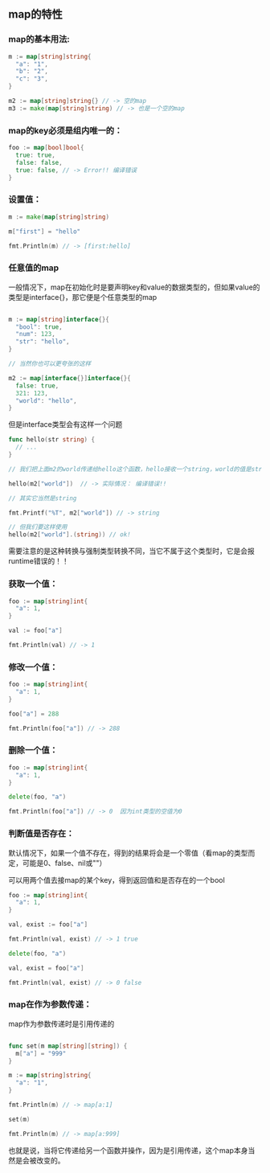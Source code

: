 

## map的特性

### map的基本用法:

```go
m := map[string]string{
  "a": "1",
  "b": "2",
  "c": "3",
}

m2 := map[string]string{} // -> 空的map
m3 := make(map[string]string) // -> 也是一个空的map
```

### map的key必须是组内唯一的：
```go
foo := map[bool]bool{
  true: true,
  false: false,
  true: false, // -> Error!! 编译错误
}
```

### 设置值：
```go
m := make(map[string]string)

m["first"] = "hello"

fmt.Println(m) // -> [first:hello]
```

### 任意值的map
一般情况下，map在初始化时是要声明key和value的数据类型的，但如果value的类型是interface{}，那它便是个任意类型的map
```go

m := map[string]interface{}{
  "bool": true,
  "num": 123,
  "str": "hello",
}

// 当然你也可以更夸张的这样

m2 := map[interface{}]interface{}{
  false: true,
  321: 123,
  "world": "hello",
}
```

但是interface类型会有这样一个问题

```go
func hello(str string) {
  // ...
}

// 我们把上面m2的world传递给hello这个函数，hello接收一个string，world的值是string吗？

hello(m2["world"])  // -> 实际情况： 编译错误!!

// 其实它当然是string

fmt.Printf("%T", m2["world"]) // -> string

// 但我们要这样使用
hello(m2["world"].(string)) // ok!
```
需要注意的是这种转换与强制类型转换不同，当它不属于这个类型时，它是会报runtime错误的！！

### 获取一个值：
```go
foo := map[string]int{
  "a": 1,
}

val := foo["a"]

fmt.Println(val) // -> 1
```

### 修改一个值：
```go
foo := map[string]int{
  "a": 1,
}

foo["a"] = 288

fmt.Println(foo["a"]) // -> 288
```

### 删除一个值：
```go
foo := map[string]int{
  "a": 1,
}

delete(foo, "a")

fmt.Println(foo["a"]) // -> 0  因为int类型的空值为0
```

### 判断值是否存在：

默认情况下，如果一个值不存在，得到的结果将会是一个零值（看map的类型而定，可能是0、false、nil或""）

可以用两个值去接map的某个key，得到返回值和是否存在的一个bool
```go
foo := map[string]int{
  "a": 1,
}

val, exist := foo["a"]

fmt.Println(val, exist) // -> 1 true

delete(foo, "a")

val, exist = foo["a"]

fmt.Println(val, exist) // -> 0 false
```


### map在作为参数传递：

map作为参数传递时是引用传递的

```go

func set(m map[string][string]) {
  m["a"] = "999"
}

m := map[string]string{
  "a": "1",
}

fmt.Println(m) // -> map[a:1]

set(m)

fmt.Println(m) // -> map[a:999]
```

也就是说，当将它传递给另一个函数并操作，因为是引用传递，这个map本身当然是会被改变的。
